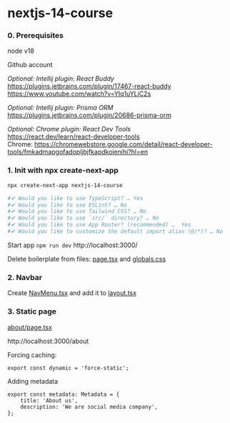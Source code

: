 # nextjs-14-course

### 0. Prerequisites  


node v18

Github account

_Optional: Intellij plugin: React Buddy_  
https://plugins.jetbrains.com/plugin/17467-react-buddy  
https://www.youtube.com/watch?v=YIq1uYLjC2s

_Optional: Intellij plugin: Prisma ORM_  
https://plugins.jetbrains.com/plugin/20686-prisma-orm

_Optional: Chrome plugin: React Dev Tools_  
https://react.dev/learn/react-developer-tools  
Chrome: https://chromewebstore.google.com/detail/react-developer-tools/fmkadmapgofadopljbjfkapdkoienihi?hl=en

### 1. Init with npx create-next-app

```bash
npx create-next-app nextjs-14-course

#✔ Would you like to use TypeScript? … Yes
#✔ Would you like to use ESLint? … No 
#✔ Would you like to use Tailwind CSS? … No 
#✔ Would you like to use `src/` directory? … No 
#✔ Would you like to use App Router? (recommended) …  Yes
#✔ Would you like to customize the default import alias (@/*)? … No
```

Start app
```npm run dev``` http://localhost:3000/

Delete boilerplate from files:
[page.tsx](app%2Fpage.tsx) and [globals.css](app%2Fglobals.css)

### 2. Navbar

Create [NavMenu.tsx](app%2FNavMenu.tsx)
and add it to [layout.tsx](app%2Flayout.tsx)

### 3. Static page

[about/page.tsx](app%2Fabout%2Fpage.tsx)

http://localhost:3000/about

Forcing caching:
```tsx
export const dynamic = 'force-static';
```

Adding metadata
```tsx
export const metadata: Metadata = {
    title: 'About us',
    description: 'We are social media company',
};
```
